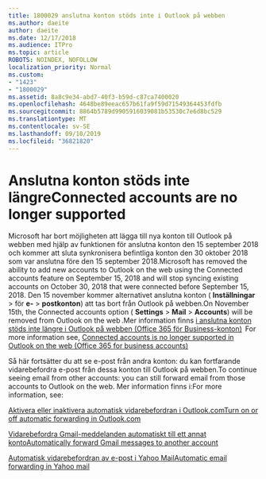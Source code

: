 ```yaml
---
title: 1800029 anslutna konton stöds inte i Outlook på webben
ms.author: daeite
author: daeite
ms.date: 12/17/2018
ms.audience: ITPro
ms.topic: article
ROBOTS: NOINDEX, NOFOLLOW
localization_priority: Normal
ms.custom:
- "1423"
- "1800029"
ms.assetid: 8a8c9e34-abd7-40f3-b59d-c87ca7400020
ms.openlocfilehash: 4648be89eeac657b61fa9f59d71549364453fdfb
ms.sourcegitcommit: 8864b5789d9905916039081b53530c7e6d8bc529
ms.translationtype: MT
ms.contentlocale: sv-SE
ms.lasthandoff: 09/10/2019
ms.locfileid: "36821820"
---
```

# <a name="connected-accounts-are-no-longer-supported"></a><span data-ttu-id="887d0-102">Anslutna konton stöds inte längre</span><span class="sxs-lookup"><span data-stu-id="887d0-102">Connected accounts are no longer supported</span></span>

<span data-ttu-id="887d0-103">Microsoft har bort möjligheten att lägga till nya konton till Outlook på webben med hjälp av funktionen för anslutna konton den 15 september 2018 och kommer att sluta synkronisera befintliga konton den 30 oktober 2018 som var anslutna före den 15 september 2018.</span><span class="sxs-lookup"><span data-stu-id="887d0-103">Microsoft has removed the ability to add new accounts to Outlook on the web using the Connected accounts feature on September 15, 2018 and will stop syncing existing accounts on October 30, 2018 that were connected before September 15, 2018.</span></span> <span data-ttu-id="887d0-104">Den 15 november kommer alternativet anslutna konton ( **Inställningar** \> för **e-** \> **postkonton**) att tas bort från Outlook på webben.</span><span class="sxs-lookup"><span data-stu-id="887d0-104">On November 15th, the Connected accounts option ( **Settings** \> **Mail** \> **Accounts**) will be removed from Outlook on the web .</span></span><span data-ttu-id="887d0-105">Mer information finns [i anslutna konton stöds inte längre i Outlook på webben (Office 365 för Business-konton)](https://support.office.com/article/Connected-accounts-is-no-longer-supported-in-Outlook-on-the-web-Office-365-for-business-accounts-5cc526bf-e928-4a99-8b9f-5e089df7d887)</span><span class="sxs-lookup"><span data-stu-id="887d0-105">  For more information see, [Connected accounts is no longer supported in Outlook on the web (Office 365 for business accounts)](https://support.office.com/article/Connected-accounts-is-no-longer-supported-in-Outlook-on-the-web-Office-365-for-business-accounts-5cc526bf-e928-4a99-8b9f-5e089df7d887)</span></span>
  
<span data-ttu-id="887d0-106">Så här fortsätter du att se e-post från andra konton: du kan fortfarande vidarebefordra e-post från dessa konton till Outlook på webben.</span><span class="sxs-lookup"><span data-stu-id="887d0-106">To continue seeing email from other accounts: you can still forward email from those accounts to Outlook on the web.</span></span> <span data-ttu-id="887d0-107">Mer information finns i:</span><span class="sxs-lookup"><span data-stu-id="887d0-107">For more information, see:</span></span>
  
[<span data-ttu-id="887d0-108">Aktivera eller inaktivera automatisk vidarebefordran i Outlook.com</span><span class="sxs-lookup"><span data-stu-id="887d0-108">Turn on or off automatic forwarding in Outlook.com</span></span>](https://go.microsoft.com/fwlink/?linkid=2038346)
  
[<span data-ttu-id="887d0-109">Vidarebefordra Gmail-meddelanden automatiskt till ett annat konto</span><span class="sxs-lookup"><span data-stu-id="887d0-109">Automatically forward Gmail messages to another account</span></span>](https://aka.ms/forward-gmail-messages)
  
[<span data-ttu-id="887d0-110">Automatisk vidarebefordran av e-post i Yahoo Mail</span><span class="sxs-lookup"><span data-stu-id="887d0-110">Automatic email forwarding in Yahoo mail</span></span>](https://aka.ms/yahoo-email-forwarding)
  
